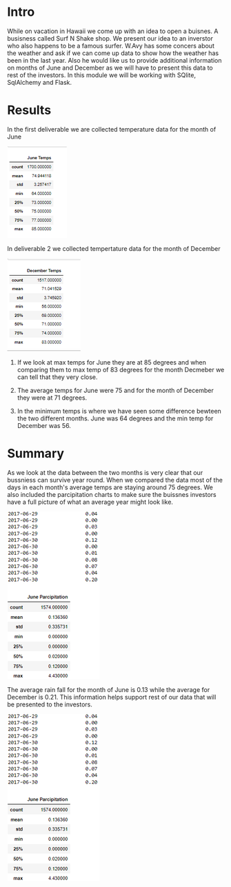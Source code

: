# Intro 
While on vacation in Hawaii we come up with an idea to open a buisnes. A busisness called Surf N Shake shop. We present our idea to an inverstor who also happens to be a famous surfer. W.Avy has some concers about the weather and ask if we can come up data to show how the weather has been in the last year. Also he would like us to provide additional information on months of June and December as we will have to present this data to rest of the investors. In this module we will be working with SQlite, SqlAlchemy and Flask. 

# Results
In the first deliverable we are collected temperature data for the month of June

![Code1](Resources/June_Temps.png)

In deliverable 2 we collected tempertature data for the month of December

![Code1](Resources/December_Temps.png)

1. If we look at max temps for June they are at 85 degrees and when comparing them to max temp of 83 degrees for the month Decmeber we can tell that they very close. 

2. The average temps for June were 75 and for the month of December they were at 71 degrees.

3. In the minimum temps is where we have seen some difference bewteen the two different months.  June was 64 degrees and the min temp for December was 56. 

# Summary
As we look at the data between the two months is very clear that our bussniess can survive year round. When we compared the data most of the days in each month's average temps are staying around 75 degrees. We also included the parcipitation charts to make sure the buissnes investors have a full picture of what an average year might look like. 

![Code1](Resources/June_prcp.png)

The average rain fall for the month of June is 0.13 while the average for December is 0.21. This information helps support rest of our data that will be presented to the investors.   

![Code1](Resources/June_prcp.png)